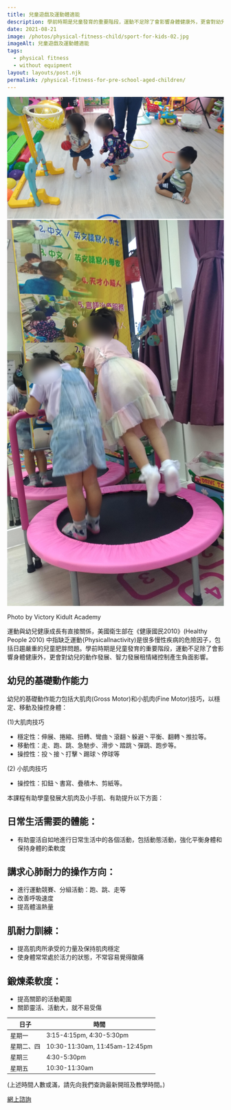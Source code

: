 ```yaml
---
title: 兒童遊戲及運動體適能
description: 學前時期是兒童發育的重要階段，運動不足除了會影響身體健康外，更會對幼兒的動作發展、智力發展租情緒控制產生負面影響。
date: 2021-08-21
image: /photos/physical-fitness-child/sport-for-kids-02.jpg
imageAlt: 兒童遊戲及運動體適能
tags:
  - physical fitness
  - without equipment
layout: layouts/post.njk
permalink: /physical-fitness-for-pre-school-aged-children/
---
```


![children playing sports 600](/photos/physical-fitness-child/sport-for-kids-01.jpg) ![children playing sports 270](/photos/physical-fitness-child/sport-for-kids-03.jpg)
<figcaption>Photo by Victory Kidult Academy</figcaption>

運動與幼兒健康成長有直接關係，美國衛生部在《健康國民2010》(Healthy People 2010) 中指缺乏運動{PhysicalInactivity)是很多慢性疾病的危險因子，包括日趨嚴重的兒童肥胖問題。學前時期是兒童發育的重要階段，運動不足除了會影響身體健康外，更會對幼兒的動作發展、智力發展租情緒控制產生負面影響。

## 幼兒的基礎動作能力

幼兒的基礎動作能力包括大肌肉(Gross Motor)和小肌肉(Fine Motor)技巧，以穩定、移動及操控身體：

(1)大肌肉技巧
* 穩定性：伸展、捲縮、扭轉、彎曲丶滾翻丶躲避丶平衡、翻轉丶推拉等。 
* 移動性：走、跑、跳、急馳步、滑步丶踏跳丶彈跳、跑步等。
* 操控性：投丶接丶打擊丶踢球丶停球等

(2)	小肌肉技巧
* 操控性：扣鈕丶書寫、疊積木、剪紙等。

本課程有助學童發展大肌肉及小手肌、有助提升以下方面：

## 日常生活需要的體能：
- 有助靈活自如地進行日常生活中的各個活動，包括動態活動，強化平衡身體和保持身體的柔軟度
## 講求心肺耐力的操作方向：
- 進行運動競賽、分組活動：跑、跳、走等
- 改善呼吸速度
- 提高體溫熱量
## 肌耐力訓練：
- 提高肌肉所承受的力量及保持肌肉穩定
- 使身體常常處於活力的狀態，不常容易覺得酸痛
## 鍛煉柔軟度：
- 提高關節的活動範圍
- 關節靈活、活動大，就不易受傷

| 日子  | 時間  |
| --- | --- |
| 星期一  | 3:15-4:15pm, 4:30-5:30pm  |
| 星期二、四  | 10:30-11:30am, 11:45am-12:45pm  |
| 星期三  | 4:30-5:30pm |
| 星期五  | 10:30-11:30am |

(上述時間人數或滿，請先向我們查詢最新開班及教學時間。)

<a href="https://bit.ly/3wxJa1P" class="button">網上諮詢</a>